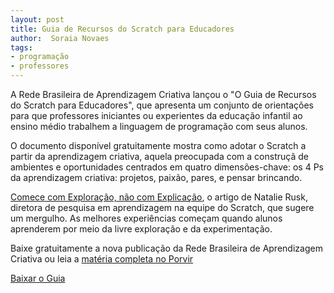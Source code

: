 ```yaml
---
layout: post
title: Guia de Recursos do Scratch para Educadores
author:  Soraia Novaes
tags:
- programação
- professores
---
```

A Rede Brasileira de Aprendizagem Criativa lançou o "O Guia de Recursos do Scratch para Educadores", que apresenta um conjunto de orientações para que professores iniciantes ou experientes da educação infantil ao ensino médio trabalhem a linguagem de programação com seus alunos.

O documento disponível gratuitamente mostra como adotar o Scratch a partir da aprendizagem criativa, aquela preocupada com a construçã de ambientes e oportunidades centrados em quatro dimensões-chave: os 4 Ps da aprendizagem criativa: projetos, paixão, pares, e pensar brincando.


[Comece com Exploração, não com Explicação](https://sip.scratch.mit.edu/2019/01/31/start-with-exploration-not-explanation/), o artigo de Natalie Rusk, diretora de pesquisa em aprendizagem na equipe do Scratch, que sugere um mergulho. As melhores experiências começam quando alunos aprenderem por meio da livre exploração e da experimentação.

Baixe gratuitamente a nova publicação da Rede Brasileira de Aprendizagem Criativa ou leia a 
[matéria completa no Porvir](https://porvir.org/guia-traz-orientacoes-para-professores-se-aprofundarem-no-scratch/)


[Baixar o Guia](https://porvir.org/guia-traz-orientacoes-para-professores-se-aprofundarem-no-scratch/aHR0cHM6Ly9zMy5hbWF6b25hd3MuY29tL3BvcnZpci93cC1jb250ZW50L3VwbG9hZHMvMjAyMC8wMS8xNzE3MzUyMi9HdWlkZV9TY3JhdGNoRWR1Y2Fkb3Jlc19SQkFDLnBkZg==)
